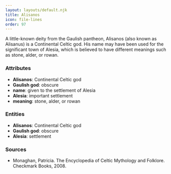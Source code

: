 ```yaml
---
layout: layouts/default.njk
title: Alisanos
icon: file-lines
order: 97
---
```

A little-known deity from the Gaulish pantheon, Alisanos (also known as Alisanus) is a Continental Celtic god. His name may have been used for the significant town of Alesia, which is believed to have different meanings such as stone, alder, or rowan.

### Attributes

- **Alisanos**: Continental Celtic god
- **Gaulish god**: obscure
- **name**: given to the settlement of Alesia
- **Alesia**: important settlement
- **meaning**: stone, alder, or rowan

### Entities

- **Alisanos**: Continental Celtic god
- **Gaulish god**: obscure
- **Alesia**: settlement

### Sources

- Monaghan, Patricia. The Encyclopedia of Celtic Mythology and Folklore. Checkmark Books, 2008.

